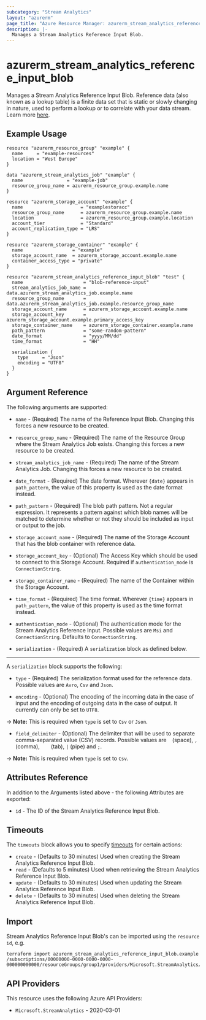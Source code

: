 ```yaml
---
subcategory: "Stream Analytics"
layout: "azurerm"
page_title: "Azure Resource Manager: azurerm_stream_analytics_reference_input_blob"
description: |-
  Manages a Stream Analytics Reference Input Blob.
---
```


# azurerm_stream_analytics_reference_input_blob

Manages a Stream Analytics Reference Input Blob. Reference data (also known as a lookup table) is a finite data set that is static or slowly changing in nature, used to perform a lookup or to correlate with your data stream. Learn more [here](https://docs.microsoft.com/azure/stream-analytics/stream-analytics-use-reference-data#azure-blob-storage).

## Example Usage

```hcl
resource "azurerm_resource_group" "example" {
  name     = "example-resources"
  location = "West Europe"
}

data "azurerm_stream_analytics_job" "example" {
  name                = "example-job"
  resource_group_name = azurerm_resource_group.example.name
}

resource "azurerm_storage_account" "example" {
  name                     = "examplestoracc"
  resource_group_name      = azurerm_resource_group.example.name
  location                 = azurerm_resource_group.example.location
  account_tier             = "Standard"
  account_replication_type = "LRS"
}

resource "azurerm_storage_container" "example" {
  name                  = "example"
  storage_account_name  = azurerm_storage_account.example.name
  container_access_type = "private"
}

resource "azurerm_stream_analytics_reference_input_blob" "test" {
  name                      = "blob-reference-input"
  stream_analytics_job_name = data.azurerm_stream_analytics_job.example.name
  resource_group_name       = data.azurerm_stream_analytics_job.example.resource_group_name
  storage_account_name      = azurerm_storage_account.example.name
  storage_account_key       = azurerm_storage_account.example.primary_access_key
  storage_container_name    = azurerm_storage_container.example.name
  path_pattern              = "some-random-pattern"
  date_format               = "yyyy/MM/dd"
  time_format               = "HH"

  serialization {
    type     = "Json"
    encoding = "UTF8"
  }
}
```

## Argument Reference

The following arguments are supported:

* `name` - (Required) The name of the Reference Input Blob. Changing this forces a new resource to be created.

* `resource_group_name` - (Required) The name of the Resource Group where the Stream Analytics Job exists. Changing this forces a new resource to be created.

* `stream_analytics_job_name` - (Required) The name of the Stream Analytics Job. Changing this forces a new resource to be created.

* `date_format` - (Required) The date format. Wherever `{date}` appears in `path_pattern`, the value of this property is used as the date format instead.

* `path_pattern` - (Required) The blob path pattern. Not a regular expression. It represents a pattern against which blob names will be matched to determine whether or not they should be included as input or output to the job.

* `storage_account_name` - (Required) The name of the Storage Account that has the blob container with reference data.

* `storage_account_key` - (Optional) The Access Key which should be used to connect to this Storage Account. Required if `authentication_mode` is `ConnectionString`.

* `storage_container_name` - (Required) The name of the Container within the Storage Account.

* `time_format` - (Required) The time format. Wherever `{time}` appears in `path_pattern`, the value of this property is used as the time format instead.

* `authentication_mode` - (Optional) The authentication mode for the Stream Analytics Reference Input. Possible values are `Msi` and `ConnectionString`. Defaults to `ConnectionString`.

* `serialization` - (Required) A `serialization` block as defined below.

---

A `serialization` block supports the following:

* `type` - (Required) The serialization format used for the reference data. Possible values are `Avro`, `Csv` and `Json`.

* `encoding` - (Optional) The encoding of the incoming data in the case of input and the encoding of outgoing data in the case of output. It currently can only be set to `UTF8`.

-> **Note:** This is required when `type` is set to `Csv` or `Json`.

* `field_delimiter` - (Optional) The delimiter that will be used to separate comma-separated value (CSV) records. Possible values are ` ` (space), `,` (comma), `	` (tab), `|` (pipe) and `;`.

-> **Note:** This is required when `type` is set to `Csv`.

## Attributes Reference

In addition to the Arguments listed above - the following Attributes are exported:

* `id` - The ID of the Stream Analytics Reference Input Blob.

## Timeouts

The `timeouts` block allows you to specify [timeouts](https://developer.hashicorp.com/terraform/language/resources/configure#define-operation-timeouts) for certain actions:

* `create` - (Defaults to 30 minutes) Used when creating the Stream Analytics Reference Input Blob.
* `read` - (Defaults to 5 minutes) Used when retrieving the Stream Analytics Reference Input Blob.
* `update` - (Defaults to 30 minutes) Used when updating the Stream Analytics Reference Input Blob.
* `delete` - (Defaults to 30 minutes) Used when deleting the Stream Analytics Reference Input Blob.

## Import

Stream Analytics Reference Input Blob's can be imported using the `resource id`, e.g.

```shell
terraform import azurerm_stream_analytics_reference_input_blob.example /subscriptions/00000000-0000-0000-0000-000000000000/resourceGroups/group1/providers/Microsoft.StreamAnalytics/streamingJobs/job1/inputs/input1
```

## API Providers
<!-- This section is generated, changes will be overwritten -->
This resource uses the following Azure API Providers:

* `Microsoft.StreamAnalytics` - 2020-03-01
